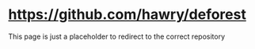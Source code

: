 # https://github.com/hawry/deforest

This page is just a placeholder to redirect to the correct repository
